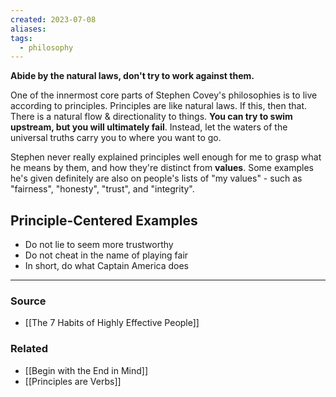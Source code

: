```yaml
---
created: 2023-07-08
aliases: 
tags:
  - philosophy
---
```

**Abide by the natural laws, don't try to work against them.**

One of the innermost core parts of Stephen Covey's philosophies is to live according to principles. Principles are like natural laws. If this, then that. There is a natural flow & directionality to things. **You can try to swim upstream, but you will ultimately fail**. Instead, let the waters of the universal truths carry you to where you want to go.

Stephen never really explained principles well enough for me to grasp what he means by them, and how they're distinct from **values**. Some examples he's given definitely are also on people's lists of "my values" - such as "fairness", "honesty", "trust", and "integrity".

## Principle-Centered Examples

- Do not lie to seem more trustworthy
- Do not cheat in the name of playing fair
- In short, do what Captain America does

---

### Source
- [[The 7 Habits of Highly Effective People]]

### Related
- [[Begin with the End in Mind]]
- [[Principles are Verbs]]